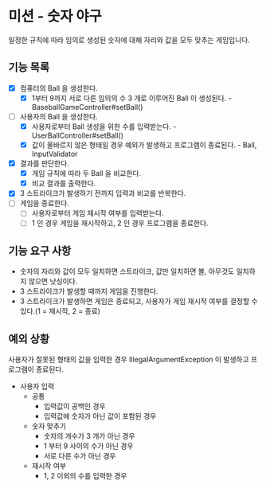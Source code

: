 # 미션 - 숫자 야구
일정한 규칙에 따라 임의로 생성된 숫자에 대해 자리와 값을 모두 맞추는 게임입니다.

## 기능 목록
- [x] 컴퓨터의 Ball 을 생성한다.
  - [x] 1부터 9까지 서로 다른 임의의 수 3 개로 이루어진 Ball 이 생성된다. - BaseballGameController#setBall()
- [ ] 사용자의 Ball 을 생성한다.
  - [x] 사용자로부터 Ball 생성을 위한 수를 입력받는다. - UserBallController#setBall() 
  - [x] 값이 올바르지 않은 형태일 경우 예외가 발생하고 프로그램이 종료된다. - Ball, InputValidator
- [x] 결과를 판단한다.
  - [x] 게임 규칙에 따라 두 Ball 을 비교한다.
  - [x] 비교 결과를 출력한다.
- [x] 3 스트라이크가 발생하기 전까지 입력과 비교를 반복한다.
- [ ] 게임을 종료한다.
  - [ ] 사용자로부터 게임 재시작 여부를 입력받는다.
  - [ ] 1 인 경우 게임을 재시작하고, 2 인 경우 프로그램을 종료한다.

## 기능 요구 사항
- 숫자의 자리와 값이 모두 일치하면 스트라이크, 값만 일치하면 볼, 아무것도 일치하지 않으면 낫싱이다.
- 3 스트라이크가 발생할 때까지 게임을 진행한다.
- 3 스트라이크가 발생하면 게임은 종료되고, 사용자가 게임 재시작 여부를 결정할 수 있다.(1 = 재시작, 2 = 종료)

## 예외 상황
사용자가 잘못된 형태의 값을 입력한 경우 IllegalArgumentException 이 발생하고 프로그램이 종료된다.

- 사용자 입력
  - 공통
    - 입력값이 공백인 경우
    - 입력값에 숫자가 아닌 값이 포함된 경우
  - 숫자 맞추기
    - 숫자의 개수가 3 개가 아닌 경우
    - 1 부터 9 사이의 수가 아닌 경우
    - 서로 다른 수가 아닌 경우
  - 재시작 여부
    - 1, 2 이외의 수를 입력한 경우